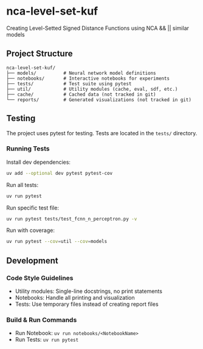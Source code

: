 # nca-level-set-kuf
Creating Level-Setted Signed Distance Functions using NCA &amp;&amp; || similar models

## Project Structure

```
nca-level-set-kuf/
├── models/          # Neural network model definitions
├── notebooks/       # Interactive notebooks for experiments
├── tests/           # Test suite using pytest
├── util/            # Utility modules (cache, eval, sdf, etc.)
├── cache/           # Cached data (not tracked in git)
└── reports/         # Generated visualizations (not tracked in git)
```

## Testing

The project uses pytest for testing. Tests are located in the `tests/` directory.

### Running Tests

Install dev dependencies:
```bash
uv add --optional dev pytest pytest-cov
```

Run all tests:
```bash
uv run pytest
```

Run specific test file:
```bash
uv run pytest tests/test_fcnn_n_perceptron.py -v
```

Run with coverage:
```bash
uv run pytest --cov=util --cov=models
```

## Development

### Code Style Guidelines

- Utility modules: Single-line docstrings, no print statements
- Notebooks: Handle all printing and visualization
- Tests: Use temporary files instead of creating report files

### Build & Run Commands

- Run Notebook: `uv run notebooks/<NotebookName>`
- Run Tests: `uv run pytest`
